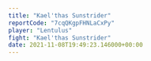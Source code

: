 ```yaml
---
title: "Kael'thas Sunstrider"
reportCode: "7cqQKgpFHNLaCxPy"
player: "Lentulus"
fight: "Kael'thas Sunstrider"
date: 2021-11-08T19:49:23.146000+00:00
---
```

